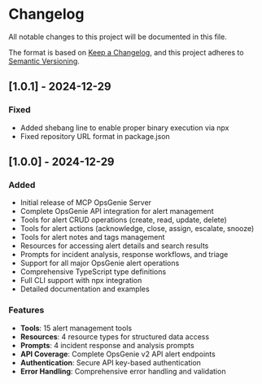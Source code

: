 # Changelog

All notable changes to this project will be documented in this file.

The format is based on [Keep a Changelog](https://keepachangelog.com/en/1.0.0/),
and this project adheres to [Semantic Versioning](https://semver.org/spec/v2.0.0.html).

## [1.0.1] - 2024-12-29

### Fixed
- Added shebang line to enable proper binary execution via npx
- Fixed repository URL format in package.json

## [1.0.0] - 2024-12-29

### Added
- Initial release of MCP OpsGenie Server
- Complete OpsGenie API integration for alert management
- Tools for alert CRUD operations (create, read, update, delete)
- Tools for alert actions (acknowledge, close, assign, escalate, snooze)
- Tools for alert notes and tags management
- Resources for accessing alert details and search results
- Prompts for incident analysis, response workflows, and triage
- Support for all major OpsGenie alert operations
- Comprehensive TypeScript type definitions
- Full CLI support with npx integration
- Detailed documentation and examples

### Features
- **Tools**: 15 alert management tools
- **Resources**: 4 resource types for structured data access
- **Prompts**: 4 incident response and analysis prompts
- **API Coverage**: Complete OpsGenie v2 API alert endpoints
- **Authentication**: Secure API key-based authentication
- **Error Handling**: Comprehensive error handling and validation
